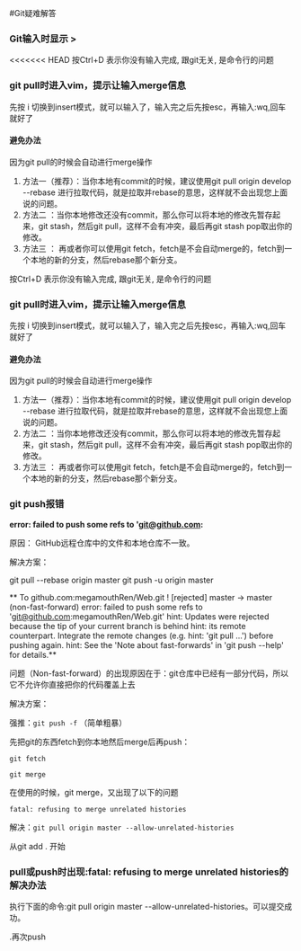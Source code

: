 #Git疑难解答
### Git输入时显示 >
<<<<<<< HEAD
  按Ctrl+D   表示你没有输入完成, 跟git无关, 是命令行的问题
### git pull时进入vim，提示让输入merge信息
  先按 i 切换到insert模式，就可以输入了，输入完之后先按esc，再输入:wq,回车就好了
#### 避免办法
  因为git pull的时候会自动进行merge操作
1. 方法一（推荐）：当你本地有commit的时候，建议使用git pull origin develop --rebase 进行拉取代码，就是拉取并rebase的意思，这样就不会出现您上面说的问题。
2. 方法二 ：当你本地修改还没有commit，那么你可以将本地的修改先暂存起来，git stash，然后git pull，这样不会有冲突，最后再git stash pop取出你的修改。
3. 方法三 ： 再或者你可以使用git fetch，fetch是不会自动merge的，fetch到一个本地的新的分支，然后rebase那个新分支。

  按Ctrl+D   表示你没有输入完成, 跟git无关, 是命令行的问题

### git pull时进入vim，提示让输入merge信息

  先按 i 切换到insert模式，就可以输入了，输入完之后先按esc，再输入:wq,回车就好了

#### 避免办法

  因为git pull的时候会自动进行merge操作

1. 方法一（推荐）：当你本地有commit的时候，建议使用git pull origin develop --rebase 进行拉取代码，就是拉取并rebase的意思，这样就不会出现您上面说的问题。
2. 方法二 ：当你本地修改还没有commit，那么你可以将本地的修改先暂存起来，git stash，然后git pull，这样不会有冲突，最后再git stash pop取出你的修改。
3. 方法三 ： 再或者你可以使用git fetch，fetch是不会自动merge的，fetch到一个本地的新的分支，然后rebase那个新分支。

### git push报错

**error: failed to push some refs to 'git@github.com:**

原因： 
GitHub远程仓库中的文件和本地仓库不一致。

解决方案：

 git pull --rebase origin master
 git push -u origin master

** To github.com:megamouthRen/Web.git
 ! [rejected]        master -> master (non-fast-forward)
error: failed to push some refs to 'git@github.com:megamouthRen/Web.git'
hint: Updates were rejected because the tip of your current branch is behind
hint: its remote counterpart. Integrate the remote changes (e.g.
hint: 'git pull ...') before pushing again.
hint: See the 'Note about fast-forwards' in 'git push --help' for details.**

问题（Non-fast-forward）的出现原因在于：git仓库中已经有一部分代码，所以它不允许你直接把你的代码覆盖上去

解决方案：

强推：`git push -f` （简单粗暴）

先把git的东西fetch到你本地然后merge后再push：

``git fetch``

``git merge``

在使用的时候，git merge，又出现了以下的问题

``fatal: refusing to merge unrelated histories``

解决：`git pull origin master --allow-unrelated-histories `

从git add . 开始

### pull或push时出现:fatal: refusing to merge unrelated histories的解决办法

执行下面的命令:git pull origin master --allow-unrelated-histories。可以提交成功。

.再次push

